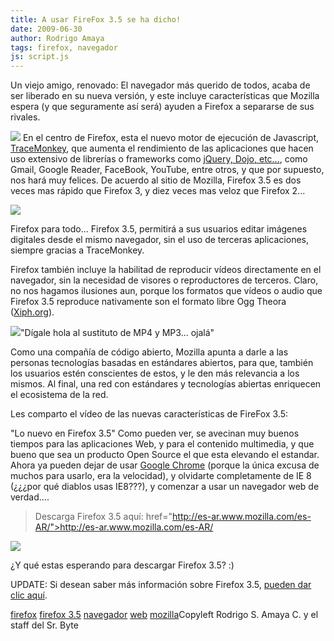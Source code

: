 ```yaml
---
title: A usar FireFox 3.5 se ha dicho!
date: 2009-06-30
author: Rodrigo Amaya
tags: firefox, navegador
js: script.js
---
```


Un viejo amigo,
      renovado:
El navegador más querido de todos, acaba de ser liberado en
      su nueva versión, y este incluye características que Mozilla espera (y que seguramente así
      será) ayuden a Firefox a separarse de sus rivales.

[![](http://2.bp.blogspot.com/_ayvorITawE4/SkpHy0FyOfI/AAAAAAAACFo/lRjcT3VlwmI/s320/firefoxWordMarkVertical.png)](http://2.bp.blogspot.com/_ayvorITawE4/SkpHy0FyOfI/AAAAAAAACFo/lRjcT3VlwmI/s1600-h/firefoxWordMarkVertical.png)
En el
      centro de Firefox, esta el nuevo motor de ejecución de Javascript, [TraceMonkey](https://wiki.mozilla.org/JavaScript:TraceMonkey), que aumenta
      el rendimiento de las aplicaciones que hacen uso extensivo de librerías o frameworks como
      [jQuery, Dojo, etc...](http://www.srbyte.com/2009/06/tu-sitio-compatible-en-todos-los.html), como Gmail, Google Reader, FaceBook, YouTube, entre otros, y que por
      supuesto, nos hará muy felices.
De acuerdo al sitio de Mozilla, Firefox 3.5 es dos veces mas rápido que Firefox 3, y diez veces
      mas veloz que Firefox 2...

[![](http://1.bp.blogspot.com/_ayvorITawE4/SkpMZZPbpLI/AAAAAAAACF4/d-qUoFNkP4Q/s320/performance-chart.png)](http://1.bp.blogspot.com/_ayvorITawE4/SkpMZZPbpLI/AAAAAAAACF4/d-qUoFNkP4Q/s1600-h/performance-chart.png)

Firefox para
      todo...
Firefox 3.5, permitirá a sus usuarios editar imágenes
      digitales desde el mismo navegador, sin el uso de terceras aplicaciones, siempre gracias a
      TraceMonkey.

Firefox también incluye la habilitad de reproducir vídeos
      directamente en el navegador, sin la necesidad de visores o reproductores de terceros. Claro,
      no nos hagamos ilusiones aun, porque los formatos que vídeos o audio que Firefox 3.5 reproduce
      nativamente son el formato libre Ogg Theora ([Xiph.org](http://www.xiph.org/)).

[![](http://1.bp.blogspot.com/_ayvorITawE4/SkpHzNzQhrI/AAAAAAAACFw/hf-EUFr7dtw/s320/OggVorbis-BLOGARJONA.png)](http://1.bp.blogspot.com/_ayvorITawE4/SkpHzNzQhrI/AAAAAAAACFw/hf-EUFr7dtw/s1600-h/OggVorbis-BLOGARJONA.png)"Dígale hola al sustituto de
      MP4 y MP3... ojalá"

Como una
      compañía de código abierto, Mozilla apunta a darle a las personas tecnologías basadas en
      estándares abiertos, para que, también los usuarios estén conscientes de estos, y le den más
      relevancia a los mismos. Al final, una red con estándares y tecnologías abiertas enriquecen el
      ecosistema de la red.

Les comparto el vídeo de las nuevas
      características de FireFox 3.5:

"Lo nuevo en Firefox
      3.5"
Como pueden ver, se avecinan muy
      buenos tiempos para las aplicaciones Web, y para el contenido multimedia, y que bueno que sea
      un producto Open Source el que esta elevando el estandar. Ahora ya pueden dejar de usar [Google Chrome](http://www.srbyte.com/2008/09/navegador-web-de-google.html)
      (porque la única excusa de muchos para usarlo, era la velocidad), y olvidarte completamente de
      IE 8 (¿¿¿por qué diablos usas IE8???), y comenzar a
      usar un navegador web de verdad....

> Descarga Firefox 3.5 aquí:  href="http://es-ar.www.mozilla.com/es-AR/">http://es-ar.www.mozilla.com/es-AR/
>
[![](http://sfx-images.mozilla.org/affiliates/Buttons/Firefox3.5/468x60.png)](http://www.mozilla.com/en-US/?from=sfx&uid=267620&t=449)

¿Y qué estas esperando para descargar
      Firefox 3.5? :)

UPDATE: Si desean saber más información sobre Firefox 3.5, [pueden dar clic aquí](http://www.mozilla.com/en-US/firefox/upgrade.html).

[firefox](http://www.blogalaxia.com/tags/firefox) [firefox 3.5](http://www.blogalaxia.com/tags/firefox+3.5) [navegador](http://www.blogalaxia.com/tags/navegador) [web](http://www.blogalaxia.com/tags/web) [mozilla](http://www.blogalaxia.com/tags/mozilla)Copyleft Rodrigo S. Amaya
      C. y el staff del Sr. Byte
